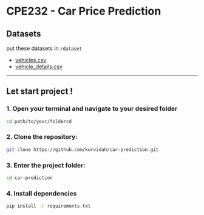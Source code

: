 # CPE232 - Car Price Prediction
## Datasets
put these datasets in `/dataset`
- [vehicles.csv](https://www.kaggle.com/datasets/austinreese/craigslist-carstrucks-data)
- [vehicle_details.csv](https://data.opendatasoft.com/explore/dataset/all-vehicles-model%40public/)

---

## Let start project !

### 1. Open your terminal and navigate to your desired folder

```bash
cd path/to/your/foldercd
```

### 2. Clone the repository:


```bash
git clone https://github.com/kurvidah/car-prediction.git
```

### 3. Enter the project folder:

```bash
cd car-prediction
```

### 4. Install dependencies

```bash
pip install -r requirements.txt
```
